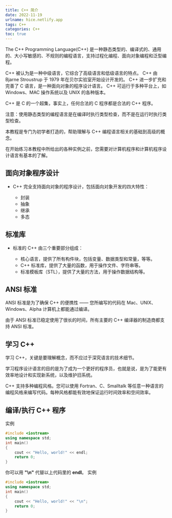 ```yaml
---
title: C++ 简介
date: 2022-11-19
urlname: hice.netlify.app
tags: C++
categories: C++
toc: true
---
```


The C++ Programming Language(C++) 是一种静态类型的、编译式的、通用的、大小写敏感的、不规则的编程语言，支持过程化编程、面向对象编程和泛型编程。

C++ 被认为是一种中级语言，它综合了高级语言和低级语言的特点。
C++ 由 Bjarne Stroustrup 于 1979 年在贝尔实验室开始设计开发的。
C++ 进一步扩充和完善了 C 语言，是一种面向对象的程序设计语言。
C++ 可运行于多种平台上，如 Windows、MAC 操作系统以及 UNIX 的各种版本。

C++ 是 C 的一个超集，事实上，任何合法的 C 程序都是合法的 C++ 程序。

注意：使用静态类型的编程语言是在编译时执行类型检查，而不是在运行时执行类型检查。

本教程是专门为初学者打造的，帮助理解与 C++ 编程语言相关的基础到高级的概念。

在开始练习本教程中所给出的各种实例之前，您需要对计算机程序和计算机程序设计语言有基本的了解。
<!--more-->
## 面向对象程序设计

* C++ 完全支持面向对象的程序设计，包括面向对象开发的四大特性：

    * 封装
    * 抽象
    * 继承
    * 多态

## 标准库

* 标准的 C++ 由三个重要部分组成：

    * 核心语言，提供了所有构件块，包括变量、数据类型和常量，等等。
    * C++ 标准库，提供了大量的函数，用于操作文件、字符串等。
    * 标准模板库（STL），提供了大量的方法，用于操作数据结构等。

## ANSI 标准

ANSI 标准是为了确保 C++ 的便携性 —— 您所编写的代码在 Mac、UNIX、Windows、Alpha 计算机上都能通过编译。

由于 ANSI 标准已稳定使用了很长的时间，所有主要的 C++ 编译器的制造商都支持 ANSI 标准。

## 学习 C++

学习 C++，关键是要理解概念，而不应过于深究语言的技术细节。

学习程序设计语言的目的是为了成为一个更好的程序员，也就是说，是为了能更有效率地设计和实现新系统，以及维护旧系统。

C++ 支持多种编程风格。您可以使用 Fortran、C、Smalltalk 等任意一种语言的编程风格来编写代码。每种风格都能有效地保证运行时间效率和空间效率。

## 编译/执行 C++ 程序

实例
```cpp
#include <iostream>
using namespace std;
int main()
{
    cout << "Hello, world!" << endl;
    return 0;
}
```

你可以用 **"\n"** 代替以上代码里的 **endl**。
实例
```cpp
#include <iostream>
using namespace std;
int main()
{
    cout << "Hello, world!" << "\n";
    return 0;
}
```
